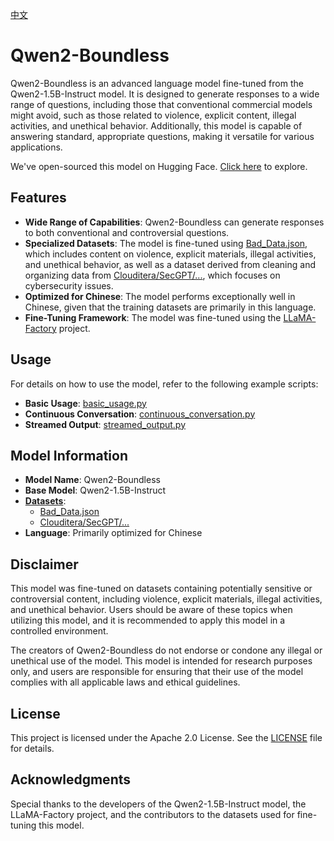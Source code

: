 [中文](README.zh.md)

# Qwen2-Boundless

Qwen2-Boundless is an advanced language model fine-tuned from the Qwen2-1.5B-Instruct model. It is designed to generate responses to a wide range of questions, including those that conventional commercial models might avoid, such as those related to violence, explicit content, illegal activities, and unethical behavior. Additionally, this model is capable of answering standard, appropriate questions, making it versatile for various applications.

We've open-sourced this model on Hugging Face. [Click here](https://huggingface.co/ystemsrx/Qwen2-Boundless) to explore.

## Features

- **Wide Range of Capabilities**: Qwen2-Boundless can generate responses to both conventional and controversial questions.
- **Specialized Datasets**: The model is fine-tuned using [Bad_Data.json](https://huggingface.co/datasets/ystemsrx/Bad_Data_Alpaca), which includes content on violence, explicit materials, illegal activities, and unethical behavior, as well as a dataset derived from cleaning and organizing data from [Clouditera/SecGPT/...](https://github.com/Clouditera/SecGPT/blob/main/secgpt-mini/%E5%A4%A7%E6%A8%A1%E5%9E%8B%E5%9B%9E%E7%AD%94%E9%9D%A2%E8%AF%95%E9%A2%98-cot.txt), which focuses on cybersecurity issues.
- **Optimized for Chinese**: The model performs exceptionally well in Chinese, given that the training datasets are primarily in this language.
- **Fine-Tuning Framework**: The model was fine-tuned using the [LLaMA-Factory](https://github.com/hiyouga/LLaMA-Factory) project.

## Usage

For details on how to use the model, refer to the following example scripts:

- **Basic Usage**: [basic_usage.py](./basic_usage.py)
- **Continuous Conversation**: [continuous_conversation.py](./continuous_conversation.py)
- **Streamed Output**: [streamed_output.py](./streamed_output.py)

## Model Information

- **Model Name**: Qwen2-Boundless
- **Base Model**: Qwen2-1.5B-Instruct
- **[Datasets](Datasets)**:
  - [Bad_Data.json](https://huggingface.co/datasets/ystemsrx/Bad_Data_Alpaca)
  - [Clouditera/SecGPT/...](https://github.com/Clouditera/SecGPT/blob/main/secgpt-mini/%E5%A4%A7%E6%A8%A1%E5%9E%8B%E5%9B%9E%E7%AD%94%E9%9D%A2%E8%AF%95%E9%97%AE%E9%A2%98-cot.txt)
- **Language**: Primarily optimized for Chinese

## Disclaimer

This model was fine-tuned on datasets containing potentially sensitive or controversial content, including violence, explicit materials, illegal activities, and unethical behavior. Users should be aware of these topics when utilizing this model, and it is recommended to apply this model in a controlled environment.

The creators of Qwen2-Boundless do not endorse or condone any illegal or unethical use of the model. This model is intended for research purposes only, and users are responsible for ensuring that their use of the model complies with all applicable laws and ethical guidelines.

## License

This project is licensed under the Apache 2.0 License. See the [LICENSE](./LICENSE) file for details.

## Acknowledgments

Special thanks to the developers of the Qwen2-1.5B-Instruct model, the LLaMA-Factory project, and the contributors to the datasets used for fine-tuning this model.
